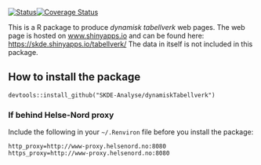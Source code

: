 [![Status](https://travis-ci.org/SKDE-Analyse/dynamiskTabellverk.svg?branch=master)](https://travis-ci.org/SKDE-Analyse/dynamiskTabellverk/builds)[![Coverage Status](https://img.shields.io/codecov/c/github/SKDE-Analyse/dynamiskTabellverk/master.svg)](https://codecov.io/github/SKDE-Analyse/dynamiskTabellverk?branch=master)

This is a R package to produce *dynamisk tabellverk* web pages. 
The web page is hosted on www.shinyapps.io and can be found here: https://skde.shinyapps.io/tabellverk/ 
The data in itself is not included in this package.


## How to install the package

```
devtools::install_github("SKDE-Analyse/dynamiskTabellverk")
```

### If behind Helse-Nord proxy

Include the following in your `~/.Renviron` file before you install the package:

```
http_proxy=http://www-proxy.helsenord.no:8080
https_proxy=http://www-proxy.helsenord.no:8080
```
